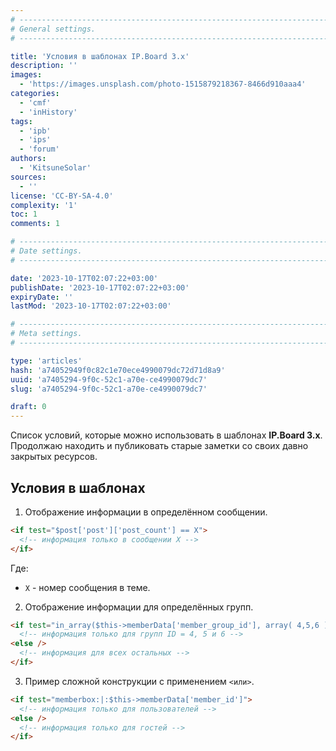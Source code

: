 ```yaml
---
# -------------------------------------------------------------------------------------------------------------------- #
# General settings.
# -------------------------------------------------------------------------------------------------------------------- #

title: 'Условия в шаблонах IP.Board 3.x'
description: ''
images:
  - 'https://images.unsplash.com/photo-1515879218367-8466d910aaa4'
categories:
  - 'cmf'
  - 'inHistory'
tags:
  - 'ipb'
  - 'ips'
  - 'forum'
authors:
  - 'KitsuneSolar'
sources:
  - ''
license: 'CC-BY-SA-4.0'
complexity: '1'
toc: 1
comments: 1

# -------------------------------------------------------------------------------------------------------------------- #
# Date settings.
# -------------------------------------------------------------------------------------------------------------------- #

date: '2023-10-17T02:07:22+03:00'
publishDate: '2023-10-17T02:07:22+03:00'
expiryDate: ''
lastMod: '2023-10-17T02:07:22+03:00'

# -------------------------------------------------------------------------------------------------------------------- #
# Meta settings.
# -------------------------------------------------------------------------------------------------------------------- #

type: 'articles'
hash: 'a74052949f0c82c1e70ece4990079dc72d71d8a9'
uuid: 'a7405294-9f0c-52c1-a70e-ce4990079dc7'
slug: 'a7405294-9f0c-52c1-a70e-ce4990079dc7'

draft: 0
---
```


Список условий, которые можно использовать в шаблонах **IP.Board 3.x**. Продолжаю находить и публиковать старые заметки со своих давно закрытых ресурсов.

<!--more-->

## Условия в шаблонах

1. Отображение информации в определённом сообщении.

```html
<if test="$post['post']['post_count'] == X">
  <!-- информация только в сообщении X -->
</if>
```

Где:

- `X` - номер сообщения в теме.

2. Отображение информации для определённых групп.

```html
<if test="in_array($this->memberData['member_group_id'], array( 4,5,6 ) )">
  <!-- информация только для групп ID = 4, 5 и 6 -->
<else />
  <!-- информация для всех остальных -->
</if>
```

3. Пример сложной конструкции с применением `<или>`.

```html
<if test="memberbox:|:$this->memberData['member_id']">
  <!-- информация только для пользователей -->
<else />
  <!-- информация только для гостей -->
</if>
```
